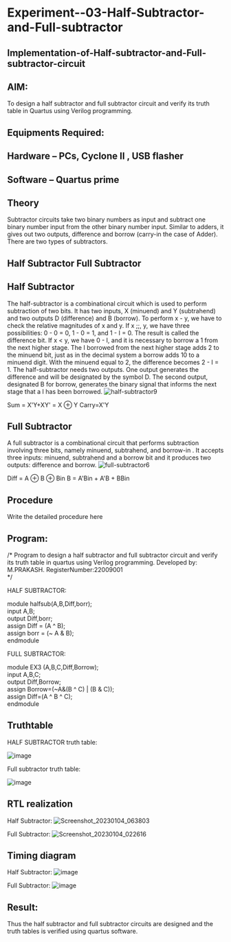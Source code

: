 # Experiment--03-Half-Subtractor-and-Full-subtractor
## Implementation-of-Half-subtractor-and-Full-subtractor-circuit
## AIM:
To design a half subtractor and full subtractor circuit and verify its truth table in Quartus using Verilog programming.

## Equipments Required:
## Hardware – PCs, Cyclone II , USB flasher
## Software – Quartus prime
## Theory
Subtractor circuits take two binary numbers as input and subtract one binary number input from the other binary number input. Similar to adders, it gives out two outputs, difference and borrow (carry-in the case of Adder). There are two types of subtractors.

## Half Subtractor Full Subtractor
## Half Subtractor
The half-subtractor is a combinational circuit which is used to perform subtraction of two bits. It has two inputs, X (minuend) and Y (subtrahend) and two outputs D (difference) and B (borrow). To perform x - y, we have to check the relative magnitudes of x and y. If x ;;, y, we have three possibilities: 0 - 0 = 0, 1 - 0 = 1, and 1 - I = 0. The result is called the difference bit. If x < y, we have 0 - I, and it is necessary to borrow a 1 from the next higher stage. The I borrowed from the next higher stage adds 2 to the minuend bit, just as in the decimal system a borrow adds 10 to a minuend digit. With the minuend equal to 2, the difference becomes 2 - I = 1. The half-subtractor needs two outputs. One output generates the difference and will be designated by the symbol D. The second output, designated B for borrow, generates the binary signal that informs the next stage that a I has been borrowed.
![half-subtractor9](https://user-images.githubusercontent.com/36288975/166112538-58c3bc7c-ee5d-4e6a-ac8d-8e8328efe27a.png)


Sum = X'Y+XY' = X ⊕ Y
Carry=X'Y

## Full Subtractor
A full subtractor is a combinational circuit that performs subtraction involving three bits, namely minuend, subtrahend, and borrow-in . It accepts three inputs: minuend, subtrahend and a borrow bit and it produces two outputs: difference and borrow. 
![full-subtractor6](https://user-images.githubusercontent.com/36288975/166112541-24c68359-3de8-4674-ae22-8272ffc385ed.png)


Diff = A ⊕ B ⊕ Bin B = A'Bin + A'B + BBin

## Procedure



Write the detailed procedure here 


## Program:
/*
Program to design a half subtractor and full subtractor circuit and verify its truth table in quartus using Verilog programming.
Developed by: M.PRAKASH.
RegisterNumber:22009001  
*/


HALF SUBTRACTOR:

module halfsub(A,B,Diff,borr);  
input A,B;  
output Diff,borr;  
assign Diff = (A ^ B);  
assign borr = (~ A & B);  
endmodule


FULL SUBTRACTOR:

module EX3 (A,B,C,Diff,Borrow);  
input A,B,C;  
output Diff,Borrow;  
assign Borrow=(~A&(B ^ C) | (B & C));  
assign Diff=(A ^ B ^ C);  
endmodule

## Truthtable

HALF SUBTRACTOR truth table:




![image](https://user-images.githubusercontent.com/118350045/210563714-2902033f-f97e-4aab-8a35-30c3aace70b1.png)

Full subtractor truth table:




![image](https://user-images.githubusercontent.com/118350045/210565499-25f725bd-595f-40cf-be2f-e8a1001efee5.png)



##  RTL realization

Half Subtractor:
![Screenshot_20230104_063803](https://user-images.githubusercontent.com/118350045/210565968-4b996478-ce1a-4007-a348-a3967eabc7c1.png)

Full Subtractor:
![Screenshot_20230104_022616](https://user-images.githubusercontent.com/118350045/210566231-bb830fe7-5be1-40fb-8b0e-8fc224c80770.png)



## Timing diagram 
Half Subtractor:
![image](https://user-images.githubusercontent.com/118350045/210566492-93785771-38fe-4e3a-a012-b9dba5277fa7.png)

Full Subtractor:
![image](https://user-images.githubusercontent.com/118350045/210566903-89c55bd5-b357-47b7-ad2f-3d0408418a26.png)


## Result:
Thus the half subtractor and full subtractor circuits are designed and the truth tables is verified using quartus software.
